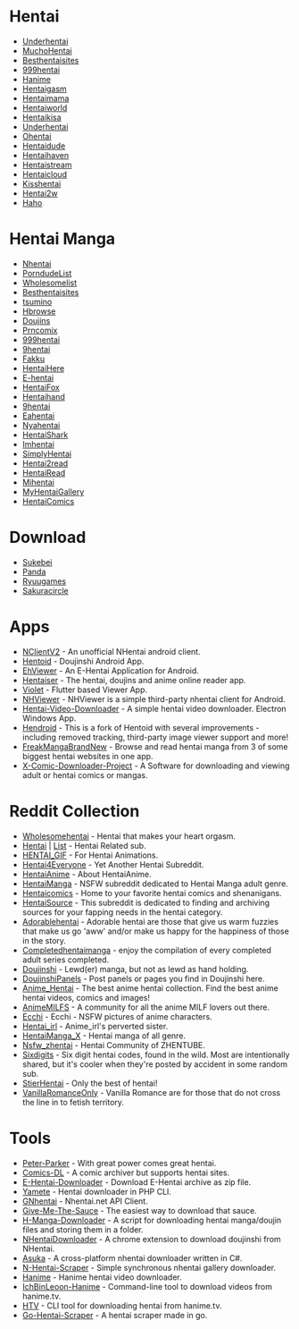 # Hentai 

* [Underhentai](https://www.underhentai.net/)
* [MuchoHentai](https://MuchoHentai.com)
* [Besthentaisites](https://besthentaisites.github.io/)
* [999hentai](https://999hentai.com/hentai-anime)
* [Hanime](https://Hanime.tv)
* [Hentaigasm](https://hentaigasm.com)
* [Hentaimama](https://hentaimama.com/)
* [Hentaiworld](https://hentaiworld.tv/)
* [Hentaikisa](https://hentaikisa.com)
* [Underhentai](https://underhentai.net)
* [Ohentai](https://ohentai.org)
* [Hentaidude](https://hentaidude.com/)
* [Hentaihaven](https://hentaihaven.red/)
* [Hentaistream](https://hentaistream.moe/)
* [Hentaicloud](https://www.hentaicloud.com/)
* [Kisshentai](https://kisshentai.net/)
* [Hentai2w](https://hentai2w.com/)
* [Haho](https://haho.moe/)

# Hentai Manga

* [Nhentai](https://nhentai.net)
* [PorndudeList](https://theporndude.com/hentai-manga-sites)
* [Wholesomelist](https://wholesomelist.com/)
* [Besthentaisites](https://besthentaisites.github.io/)
* [tsumino](https://tsumino.com)
* [Hbrowse](https://hbrowse.com/)
* [Doujins](https://doujins.com/)
* [Prncomix](https://prncomix.com/)
* [999hentai](https://999hentai.com/hentai-manga)
* [9hentai](https://9hentai.com/)
* [Fakku](https://fakku.net/)
* [HentaiHere](https://hentaihere.com/)
* [E-hentai](https://e-hentai.org/)
* [HentaiFox](https://hentaifox.com/)
* [Hentaihand](https://hentaihand.com/en/)
* [9hentai](https://9hentai.to/)
* [Eahentai](https://eahentai.com/)
* [Nyahentai](https://nyahentai.com/)
* [HentaiShark](https://www.hentaishark.com/)
* [Imhentai](https://imhentai.xxx/)
* [SimplyHentai](https://simplyhentai.org/)
* [Hentai2read](https://hentai2read.com/)
* [HentaiRead](https://hentairead.com/)
* [Mihentai](https://mihentai.com/)
* [MyHentaiGallery](https://myhentaigallery.com/)
* [HentaiComics](https://myhentaicomics.com/)

# Download

* [Sukebei](https://sukebei.nyaa.si/)
* [Panda](https://panda.chaika.moe/)
* [Ryuugames](https://ryuugames.com/)
* [Sakuracircle](https://sakuracircle.com/)

# Apps

* [NClientV2](https://github.com/Dar9586/NClientV2) - An unofficial NHentai android client.
* [Hentoid](https://github.com/avluis/Hentoid) - Doujinshi Android App.
* [EhViewer](https://gitlab.com/NekoInverter/EhViewer) - An E-Hentai Application for Android.
* [Hentaiser](https://hentaiser.com) - The hentai, doujins and anime online reader app.
* [Violet](https://github.com/project-violet/violet) - Flutter based Viewer App.
* [NHViewer](https://github.com/ttdyce/NHentai-NHViewer) - NHViewer is a simple third-party nhentai client for Android.
* [Hentai-Video-Downloader](https://github.com/Zebraslive/basic-hentai-video-downloader) - A simple hentai video downloader. Electron Windows App.
* [Hendroid](https://github.com/Nonononoki/Hendroid) - This is a fork of Hentoid with several improvements - including removed tracking, third-party image viewer support and more!
* [FreakMangaBrandNew](https://github.com/Abealkindy/FreakMangaBrandNew) - Browse and read hentai manga from 3 of some biggest hentai websites in one app.
* [X-Comic-Downloader-Project](https://github.com/RealLowMaster/X-Comic-Downloader-Project) - A Software for downloading and viewing adult or hentai comics or mangas.

# Reddit Collection

* [Wholesomehentai](https://www.reddit.com/r/wholesomehentai) - Hentai that makes your heart orgasm.
* [Hentai](https://www.reddit.com/r/hentai) | [List](https://reddit.com/r/hentai/w/hentai_subreddits) - Hentai Related sub.
* [HENTAI_GIF](https://www.reddit.com/r/HENTAI_GIF) - For Hentai Animations.
* [Hentai4Everyone](https://www.reddit.com/r/Hentai4Everyone) - Yet Another Hentai Subreddit.
* [HentaiAnime](https://www.reddit.com/r/HentaiAnime) - About HentaiAnime.
* [HentaiManga](https://www.reddit.com/r/HentaiManga) - NSFW subreddit dedicated to Hentai Manga adult genre.
* [Hentaicomics](https://www.reddit.com/r/hentaicomics) - Home to your favorite hentai comics and shenanigans.
* [HentaiSource](https://www.reddit.com/r/HentaiSource) - This subreddit is dedicated to finding and archiving sources for your fapping needs in the hentai category.
* [Adorablehentai](https://www.reddit.com/r/adorablehentai) - Adorable hentai are those that give us warm fuzzies that make us go 'aww' and/or make us happy for the happiness of those in the story.
* [Completedhentaimanga](https://www.reddit.com/r/Completedhentaimanga) - enjoy the compilation of every completed adult series completed.
* [Doujinshi](https://www.reddit.com/r/doujinshi) - Lewd(er) manga, but not as lewd as hand holding.
* [DoujinshiPanels](https://www.reddit.com/r/DoujinshiPanels) - Post panels or pages you find in Doujinshi here.
* [Anime_Hentai](https://www.reddit.com/r/anime_hentai) - The best anime hentai collection. Find the best anime hentai videos, comics and images!
* [AnimeMILFS](https://www.reddit.com/r/AnimeMILFS) - A community for all the anime MILF lovers out there.
* [Ecchi](https://www.reddit.com/r/ecchi) - Ecchi - NSFW pictures of anime characters.
* [Hentai_irl](https://www.reddit.com/r/hentai_irl) - Anime_irl's perverted sister.
* [HentaiManga_X](https://www.reddit.com/r/hentaiManga_X) - Hentai manga of all genre.
* [Nsfw_zhentai](https://www.reddit.com/r/nsfw_zhentai) - Hentai Community of ZHENTUBE.
* [Sixdigits](https://www.reddit.com/r/sixdigits) - Six digit hentai codes, found in the wild. Most are intentionally shared, but it's cooler when they're posted by accident in some random sub.
* [StierHentai](https://www.reddit.com/r/StierHentai) - Only the best of hentai!
* [VanillaRomanceOnly](https://www.reddit.com/r/VanillaRomanceOnly) - Vanilla Romance are for those that do not cross the line in to fetish territory.

# Tools

* [Peter-Parker](https://github.com/ChingChang9/peter-parker) - With great power comes great hentai.
* [Comics-DL](https://github.com/The-Eye-Team/Comics-DL) - A comic archiver but supports hentai sites.
* [E-Hentai-Downloader](https://github.com/ccloli/E-Hentai-Downloader) - Download E-Hentai archive as zip file.
* [Yamete](https://github.com/jaymoulin/yamete) - Hentai downloader in PHP CLI.
* [GNhentai](https://github.com/tdakkota/gnhentai) - Nhentai.net API Client.
* [Give-Me-The-Sauce](https://github.com/on33s4m4/Give-Me-The-Sauce) - The easiest way to download that sauce.
* [H-Manga-Downloader](https://github.com/AmbitionlessFr1end/h-manga-downloader) - A script for downloading hentai manga/doujin files and storing them in a folder.
* [NHentaiDownloader](https://github.com/Xwilarg/NHentaiDownloader) - A chrome extension to download doujinshi from NHentai.
* [Asuka](https://github.com/aikoofujimotoo/asuka) - A cross-platform nhentai downloader written in C#.
* [N-Hentai-Scraper](https://github.com/SoloSynth1/n-hentai-scraper) - Simple synchronous nhentai gallery downloader.
* [Hanime](https://github.com/lilacre/hanime) - Hanime hentai video downloader.
* [IchBinLeoon-Hanime](https://github.com/IchBinLeoon/hanime) - Command-line tool to download videos from hanime.tv.
* [HTV](https://github.com/rxqv/htv) - CLI tool for downloading hentai from hanime.tv.
* [Go-Hentai-Scraper](https://github.com/gan-of-culture/go-hentai-scraper) - A hentai scraper made in go.
